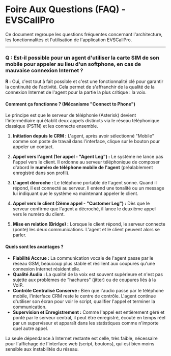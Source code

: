 # Foire Aux Questions (FAQ) - EVSCallPro

Ce document regroupe les questions fréquentes concernant l'architecture, les fonctionnalités et l'utilisation de l'application EVSCallPro.

---

### Q : Est-il possible pour un agent d'utiliser la carte SIM de son mobile pour appeler au lieu d'un softphone, en cas de mauvaise connexion Internet ?

**R :** Oui, c'est tout à fait possible et c'est une fonctionnalité clé pour garantir la continuité de l'activité. Cela permet de s'affranchir de la qualité de la connexion Internet de l'agent pour la partie la plus critique : la voix.

#### Comment ça fonctionne ? (Mécanisme "Connect to Phone")

Le principe est que le serveur de téléphonie (Asterisk) devient l'intermédiaire qui établit deux appels distincts via le réseau téléphonique classique (PSTN) et les connecte ensemble.

1.  **Initiation depuis le CRM :** L'agent, après avoir sélectionné "Mobile" comme son poste de travail dans l'interface, clique sur le bouton pour appeler un contact.

2.  **Appel vers l'agent (1er appel - "Agent Leg") :** Le système ne lance pas l'appel vers le client. Il ordonne au serveur téléphonique de composer d'abord le **numéro de téléphone mobile de l'agent** (préalablement enregistré dans son profil).

3.  **L'agent décroche :** Le téléphone portable de l'agent sonne. Quand il répond, il est connecté au serveur. Il entend une tonalité ou un message lui indiquant que le système va maintenant appeler le client.

4.  **Appel vers le client (2ème appel - "Customer Leg") :** Dès que le serveur confirme que l'agent a décroché, il lance le deuxième appel vers le numéro du client.

5.  **Mise en relation (Bridge) :** Lorsque le client répond, le serveur connecte (ponte) les deux communications. L'agent et le client peuvent alors se parler.

#### Quels sont les avantages ?

*   **Fiabilité Accrue :** La communication vocale de l'agent passe par le réseau GSM, beaucoup plus stable et résilient aux coupures qu'une connexion Internet résidentielle.
*   **Qualité Audio :** La qualité de la voix est souvent supérieure et n'est pas sujette aux problèmes de "hachures" (jitter) ou de coupures liés à la VoIP.
*   **Contrôle Centralisé Conservé :** Bien que l'audio passe par le téléphone mobile, l'interface CRM reste le centre de contrôle. L'agent continue d'utiliser son écran pour voir le script, qualifier l'appel et terminer la communication.
*   **Supervision et Enregistrement :** Comme l'appel est entièrement géré et ponté par le serveur central, il peut être enregistré, écouté en temps réel par un superviseur et apparaît dans les statistiques comme n'importe quel autre appel.

La seule dépendance à Internet restante est celle, très faible, nécessaire pour l'affichage de l'interface web (script, boutons), qui est bien moins sensible aux instabilités du réseau.
